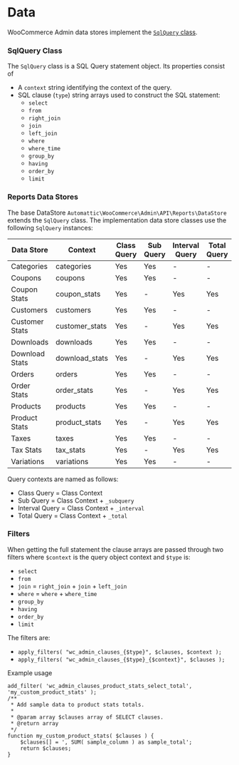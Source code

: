 Data
====

WooCommerce Admin data stores implement the [`SqlQuery` class](https://github.com/woocommerce/woocommerce/blob/trunk/plugins/woocommerce/src/Admin/API/Reports/SqlQuery.php). 

### SqlQuery Class

The `SqlQuery` class is a SQL Query statement object. Its properties consist of

- A `context` string identifying the context of the query.
- SQL clause (`type`) string arrays used to construct the SQL statement:
  - `select`
  - `from`
  - `right_join`
  - `join`
  - `left_join`
  - `where`
  - `where_time`
  - `group_by`
  - `having`
  - `order_by`
  - `limit`

### Reports Data Stores

The base DataStore `Automattic\WooCommerce\Admin\API\Reports\DataStore` extends the `SqlQuery` class. The implementation data store classes use the following `SqlQuery` instances:

| Data Store | Context | Class Query | Sub Query | Interval Query | Total Query |
| ---------- | ------- | ----------- | --------- | -------------- | ----------- |
| Categories | categories | Yes | Yes | - | - |
| Coupons | coupons | Yes | Yes | - | - |
| Coupon Stats | coupon_stats | Yes | - | Yes | Yes |
| Customers | customers | Yes | Yes | - | - |
| Customer Stats | customer_stats | Yes | - | Yes | Yes |
| Downloads | downloads | Yes | Yes | - | - |
| Download Stats | download_stats | Yes | - | Yes | Yes |
| Orders | orders | Yes | Yes | - | - |
| Order Stats | order_stats | Yes | - | Yes | Yes |
| Products | products | Yes | Yes | - | - |
| Product Stats | product_stats | Yes | - | Yes | Yes |
| Taxes | taxes | Yes | Yes | - | - |
| Tax Stats | tax_stats | Yes | - | Yes | Yes |
| Variations | variations | Yes | Yes | - | - |

Query contexts are named as follows:

- Class Query = Class Context
- Sub Query = Class Context + `_subquery`
- Interval Query = Class Context + `_interval`
- Total Query = Class Context + `_total`

### Filters

When getting the full statement the clause arrays are passed through two filters where `$context` is the query object context and `$type` is:

- `select`
- `from`
- `join` = `right_join` + `join` + `left_join`
- `where` = `where` + `where_time`
- `group_by`
- `having`
- `order_by`
- `limit`

The filters are:

- `apply_filters( "wc_admin_clauses_{$type}", $clauses, $context );`
- `apply_filters( "wc_admin_clauses_{$type}_{$context}", $clauses );`

Example usage

```
add_filter( 'wc_admin_clauses_product_stats_select_total', 'my_custom_product_stats' );
/**
 * Add sample data to product stats totals.
 *
 * @param array $clauses array of SELECT clauses.
 * @return array
 */
function my_custom_product_stats( $clauses ) {
	$clauses[] = ', SUM( sample_column ) as sample_total';
	return $clauses;
}
```

